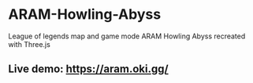 # ARAM-Howling-Abyss
League of legends map and game mode ARAM Howling Abyss recreated with Three.js

## Live demo: https://aram.oki.gg/
